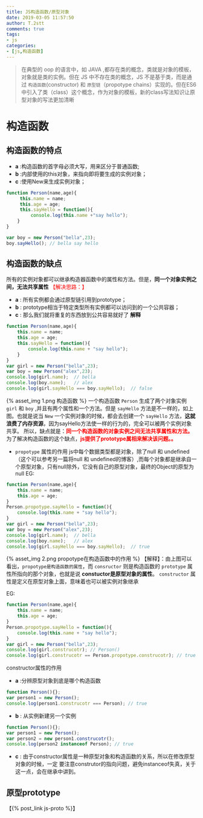 ```yaml
---
title: JS构造函数/原型对象
date: 2019-03-05 11:57:50
author: T.2stt
comments: true
tags:
- js
categories:
- [js,构造函数]
---
```

>在典型的 oop 的语言中，如 JAVA ,都存在类的概念，类就是对象的模板，对象就是类的实例。但在 JS 中不存在类的概念，JS 不是基于类，而是通过 `构造函数`(constructor) 和 `原型链`（propotype chains）实现的。但在ES6中引入了类（class）这个概念，作为对象的模板，新的class写法知识让原型对象的写法更加清晰

# 构造函数
## 构造函数的特点
- **a** :构造函数的首字母必须大写，用来区分于普通函数;
- **b** :内部使用的this对象，来指向即将要生成的实例对象；
- **c** :使用New来生成实例对象；
```javascript
function Person(name,age){ 
     this.name = name;    
     this.age = age;   
     this.sayHello = function(){   
         console.log(this.name +"say hello");
    }
}

var boy = new Person("bella",23);    
boy.sayHello(); // bella say hello
```
## 构造函数的缺点
所有的实例对象都可以继承构造器函数中的属性和方法。但是，**同一个对象实例之间，无法共享属性**
<font color="red">【解决思路：】</font>
- **a** : 所有实例都会通过原型链引用到prototype；
- **b** : prototype相当于特定类型所有实例都可以访问到的一个公共容器；
- **c** : 那么我们就将重复的东西放到公共容易就好了
**解释**
```javascript
function Person(name,age){
    this.name = name;
    this.age = age;
    this.sayHello = function(){
        console.log(this.name + "say hello");
    }
}
var girl = new Person("bella",23);
var boy = new Person("alex",23);
console.log(girl.name);  // bella
console.log(boy.name);   // alex
console.log(girl.sayHello === boy.sayHello);  // false
```
{% asset_img 1.png 构造函数 %}
一个构造函数 `Person` 生成了两个对象实例 `girl` 和 `boy` ,并且有两个属性和一个方法。但是 `sayHello` 方法是不一样的，如上图。也就是说当 `New` 一个实例对象的时候，都会去创建一个 `sayHello` 方法，**这就浪费了内存资源**，因为sayHello方法使一样的行为的，完全可以被两个实例对象共享。
所以，缺点就是：**<font color="red">同一个构造函数的对象实例之间无法共享属性和方法。</font>**
为了解决构造函数的这个缺点，**<font color="red">js提供了prototype属相来解决该问题。。</font>**
- `propotype` 属性的作用
js中每个数据类型都是对象，除了null 和 undefined（这个可以参考另一篇将null 和 undefined的博客）,而每个对象都是继承自一个原型对象，只有null除外，它没有自己的原型对象，最终的Object的原型为null
EG:
```javascript
function Person(name,age){
    this.name = name;
    this.age = age;
}
Person.propotype.sayHello = function(){
    console.log(this.name + "say hello");
}
var girl = new Person("bella",23);
var boy = new Person("alex",23);
console.log(girl.name);  // bella
console.log(boy.name);   // alex
console.log(girl.sayHello === boy.sayHello);  // true
```
{% asset_img 2.png propotype在构造函数中的作用 %}
【解释】：由上图可以看出，`propotype是构造函数的属性`，而 `consructor` 则是构造函数的 `prototype` 属性所指向的那个对象，也就是说 **constuctor是原型对象的属性**。
`constructor` 属性是定义在原型对象上面，意味着也可以被实例对象继承

EG:
```javascript
function Person(name,age){
    this.name = name;
    this.age = age;
}
Person.propotype.sayHello = function(){
    console.log(this.name + "say hello");
}
var girl = new Person("bella",23);
console.log(girl.construcotr); // Person()
console.log(girl.construcotr == Person.propotype.construcotr); // true
```
constructor属性的作用
- **a** :分辨原型对象到底是哪个构造函数　
```javascript
function Person(){};
var person1 = new Person();
console.log(person1.construcotr === Person); // true
```
- **b** : 从实例新建另一个实例
```javascript
function Person(){};
var person1 = new Person();
var person2 = new person1.construcotr();
console.log(person2 instanceof Person); // true
``` 
- **c** : 由于constructor属性是一种原型对象和构造函数的关系，所以在修改原型对象的时候，一定 要注意construtor的指向问题，避免instanceof失真，关于这一点，会在继承中讲到。

## 原型prototype
【{% post_link js-proto %}】
